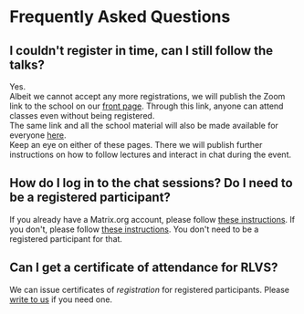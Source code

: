 # Frequently Asked Questions

## I couldn't register in time, can I still follow the talks?

Yes.  
Albeit we cannot accept any more registrations, we will publish the Zoom link to the school on our [front page](https://rlvs.aniti.fr). Through this link, anyone can attend classes even without being registered.  
The same link and all the school material will also be made available for everyone [here](https://rl-vs.github.io/rlvs2021).  
Keep an eye on either of these pages. There we will publish further instructions on how to follow lectures and interact in chat during the event.

## How do I log in to the chat sessions? Do I need to be a registered participant?

If you already have a Matrix.org account, please follow [these instructions](matrix/matrix_server.pdf). If you don't, please follow [these instructions](matrix/matrix.pdf). You don't need to be a registered participant for that.

## Can I get a certificate of attendance for RLVS?

We can issue certificates of *registration* for registered participants. Please [write to us](mailto:rlvs.aniti@gmail.com) if you need one.


